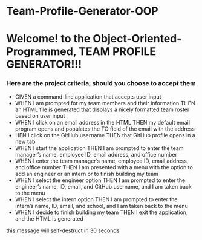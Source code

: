 # Team-Profile-Generator-OOP

<h1> Welcome! to the Object-Oriented-Programmed, TEAM PROFILE GENERATOR!!! </h1>



<h3> Here are the project criteria, should you choose to accept them </h3>


<ul>


  <li>GIVEN a command-line application that accepts user input</li>
<li>WHEN I am prompted for my team members and their information
THEN an HTML file is generated that displays a nicely formatted team roster based on user input</li>
<li>WHEN I click on an email address in the HTML
THEN my default email program opens and populates the TO field of the email with the address</li>
<li>HEN I click on the GitHub username
THEN that GitHub profile opens in a new tab</li>
<li>WHEN I start the application
THEN I am prompted to enter the team manager’s name, employee ID, email address, and office number</li>
<li>WHEN I enter the team manager’s name, employee ID, email address, and office number
THEN I am presented with a menu with the option to add an engineer or an intern or to finish building my team</li>
<li>WHEN I select the engineer option
THEN I am prompted to enter the engineer’s name, ID, email, and GitHub username, and I am taken back to the menu</li>
<li>WHEN I select the intern option
THEN I am prompted to enter the intern’s name, ID, email, and school, and I am taken back to the menu</li>
<li>WHEN I decide to finish building my team
THEN I exit the application, and the HTML is generated</li>

</ul>





<p> this message will self-destruct in 30 seconds</p>
